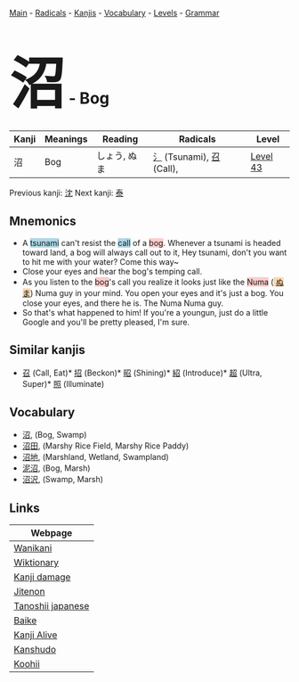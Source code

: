 <style> bigfont {font-size: 100px}</style>
[Main](../README.md) -
[Radicals](../radicals.md) -
[Kanjis](../kanjis.md) -
[Vocabulary](../vocabulary.md) -
[Levels](../levels.md) -
[Grammar](../grammar.md)
# <bigfont> 沼</bigfont> - Bog 

| Kanji | Meanings | Reading | Radicals | Level |
| --- | --- | --- | --- | --- |
| 沼 | Bog | しょう, ぬま | [氵](../radicals/氵.md) (Tsunami), [召](../radicals/召.md) (Call),  | [Level 43](../levels/wk_level43.md) |

Previous kanji: [沈](沈.md) Next kanji: [泰](泰.md) 

## Mnemonics
 * A <span style="background-color:#ADD8E6"> tsunami</span> can't resist the <span style="background-color:#ADD8E6"> call</span> of a <span style="background-color:#ffcccb"> bog</span>. Whenever a tsunami is headed toward land, a bog will always call out to it, Hey tsunami, don't you want to hit me with your water? Come this way~
* Close your eyes and hear the bog's temping call.
* As you listen to the <span style="background-color:#ffcccb"> bog</span>'s call you realize it looks just like the <span style="background-color:#ffcccb"> Numa</span> (<span style="background-color:#fed8b1"> [ぬま](https://jisho.org/search/ぬま)</span>) Numa guy in your mind. You open your eyes and it's just a bog. You close your eyes, and there he is. The Numa Numa guy.
* So that's what happened to him! If you're a youngun, just do a little Google and you'll be pretty pleased, I'm sure.


## Similar kanjis
 * [召](召.md) (Call, Eat)* [招](招.md) (Beckon)* [昭](昭.md) (Shining)* [紹](紹.md) (Introduce)* [超](超.md) (Ultra, Super)* [照](照.md) (Illuminate)


## Vocabulary
 * [沼](../vocabulary/沼.md), (Bog, Swamp)
* [沼田](../vocabulary/沼.md), (Marshy Rice Field, Marshy Rice Paddy)
* [沼地](../vocabulary/沼.md), (Marshland, Wetland, Swampland)
* [泥沼](../vocabulary/沼.md), (Bog, Marsh)
* [沼沢](../vocabulary/沼.md), (Swamp, Marsh)



## Links 

| Webpage |
| --- |
| [Wanikani          ](https://www.wanikani.com/kanji/沼) |
| [Wiktionary        ](https://en.wiktionary.org/wiki/沼) |
| [Kanji damage      ](http://www.kanjidamage.com/kanji/search?utf8=✓&q=沼) |
| [Jitenon           ](https://jitenon.com/kanji/沼) |
| [Tanoshii japanese ](https://www.tanoshiijapanese.com/dictionary/kanji.cfm?k=沼) |
| [Baike             ](https://baike.baidu.com/item/沼) |
| [Kanji Alive       ](https://app.kanjialive.com/沼) |
| [Kanshudo          ](https://www.kanshudo.com/searchmn?q=沼) |
| [Koohii            ](https://kanji.koohii.com/study/kanji/沼) |

